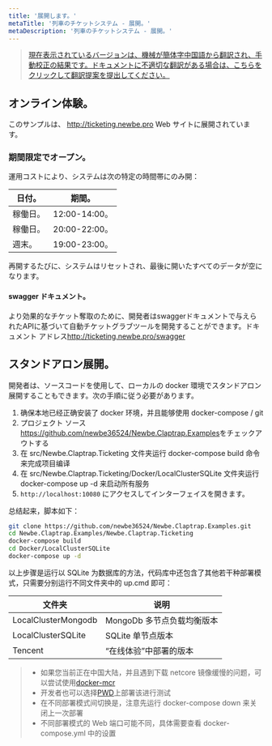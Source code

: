 ```yaml
---
title: '展開します。'
metaTitle: '列車のチケットシステム - 展開。'
metaDescription: '列車のチケットシステム - 展開。'
---
```


> [現在表示されているバージョンは、機械が簡体字中国語から翻訳され、手動校正の結果です。ドキュメントに不適切な翻訳がある場合は、こちらをクリックして翻訳提案を提出してください。](https://crwd.in/newbeclaptrap)

## オンライン体験。

このサンプルは、 <http://ticketing.newbe.pro> Web サイトに展開されています。

### 期間限定でオープン。

運用コストにより、システムは次の特定の時間帯にのみ開：

| 日付。  | 期間。          |
| ---- | ------------ |
| 稼働日。 | 12:00-14:00。 |
| 稼働日。 | 20:00-22:00。 |
| 週末。  | 19:00-23:00。 |

再開するたびに、システムはリセットされ、最後に開いたすべてのデータが空になります。

#### swagger ドキュメント。

より効果的なチケット奪取のために、開発者はswaggerドキュメントで与えられたAPIに基づいて自動チケットグラブツールを開発することができます。ドキュメント アドレス<http://ticketing.newbe.pro/swagger>

## スタンドアロン展開。

開発者は、ソースコードを使用して、ローカルの docker 環境でスタンドアロン展開することもできます。次の手順に従う必要があります。

1. 确保本地已经正确安装了 docker 环境，并且能够使用 docker-compose / git
2. プロジェクト ソース <https://github.com/newbe36524/Newbe.Claptrap.Examples>をチェックアウトする
3. 在 src/Newbe.Claptrap.Ticketing 文件夹运行 docker-compose build 命令来完成项目编译
4. 在 src/Newbe.Claptrap.Ticketing/Docker/LocalClusterSQLite 文件夹运行 docker-compose up -d 来启动所有服务
5. `http://localhost:10080` にアクセスしてインターフェイスを開きます。

总结起来，脚本如下：

```bash
git clone https://github.com/newbe36524/Newbe.Claptrap.Examples.git
cd Newbe.Claptrap.Examples/Newbe.Claptrap.Ticketing
docker-compose build
cd Docker/LocalClusterSQLite
docker-compose up -d
```

以上步骤是运行以 SQLite 为数据库的方法，代码库中还包含了其他若干种部署模式，只需要分别运行不同文件夹中的 up.cmd 即可：

| 文件夹                 | 说明                |
| ------------------- | ----------------- |
| LocalClusterMongodb | MongoDb 多节点负载均衡版本 |
| LocalClusterSQLite  | SQLite 单节点版本      |
| Tencent             | “在线体验”中部署的版本      |

> - 如果您当前正在中国大陆，并且遇到下载 netcore 镜像缓慢的问题，可以尝试使用[docker-mcr](https://github.com/newbe36524/Newbe.McrMirror)
> - 开发者也可以选择[PWD](https://labs.play-with-docker.com/)上部署该进行测试
> - 在不同部署模式间切换是，注意先运行 docker-compose down 来关闭上一次部署
> - 不同部署模式的 Web 端口可能不同，具体需要查看 docker-compose.yml 中的设置
